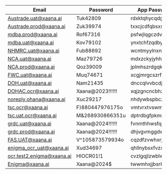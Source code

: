 | Email                                                         | Password          | App Password     |
| ------------------------------------------------------------- | ----------------- | ---------------- |
| [Austrade.uat@xaana.ai](mailto:Austrade.uat@xaana.ai)         | Tuk42809          | rdxktqhycqdglgdl |
| [Austrade.prod@xaana.ai](mailto:Austrade.prod@xaana.ai)       | Zuk39974          | txxcjcdfqbsxshwc |
| [mdba.prod@xaana.ai](mailto:mdba.prod@xaana.ai)               | Rof67316          | psfwjlqgczdvmlmx |
| [mdba.uat@xaana.ai](mailto:mdba.uat@xaana.ai)                 | Kov79102          | ynxtchfzqdbygtsx |
| [NHMRC.uat@xaana.ai](mailto:NHMRC.uat@xaana.ai)               | Fub88692          | wcntmyylnxnskypt |
| [NCA.uat@xaana.ai](mailto:NCA.uat@xaana.ai)                   | Maz79726          | mdxzckyjyhhfmkmc |
| [NCA.prod@xaana.ai](mailto:NCA.prod@xaana.ai)                 | Qoz39009          | jplmhszrdgqkgcmc |
| [FWC.uat@xaana.ai](mailto:FWC.uat@xaana.ai)                   | Muq74671          | xcgjmrgcszrfwwjj |
| [DOH.uat@xaana.ai](mailto:DOH.uat@xaana.ai)                   | Nam21435          | dnccqlvvbcdjydss |
| [DOHAC.ocr@xaana.ai](mailto:DOHAC.ocr@xaana.ai)               | Xaana\@2023!!!!!! | xqjzgncncbhzykdx |
| [noreply.ohana@xaana.ai](mailto:noreply.ohana@xaana.ai)       | Xuc29217          | nhdywbspbczmyqky |
| [tsc.ocr@xaana.ai](mailto:tsc.ocr@xaana.ai)                   | F)880447976175o   | vmtvrxtvswmstjwl |
| [tsc.uat.ocr@xaana.ai](mailto:tsc.uat.ocr@xaana.ai)           | M&268930866351u   | dptrdbgfpkmnmffs |
| [grdc.uat@xaana.ai](mailto:grdc.uat@xaana.ai)                 | Xaana\@2024!!!!!! | fvnmthhwsfqjysmp |
| [grdc.prod@xaana.ai](mailto:grdc.prod@xaana.ai)               | Xaana\@2024!!!!!! | dhjvgvmggdwkvrcg |
| [FAS.UAT@xaana.ai](mailto:FAS.UAT@xaana.ai)                   | V^105873579934o   | cqzdfzvwhxrjlygc |
| [enigma\_ocr\_uat@xaana.ai](mailto:enigma_ocr_uat@xaana.ai)   | Xud34697          | qhllnybsxfvzxvvc |
| [ocr.test2.enigma@xaana.ai](mailto:ocr.test2.enigma@xaana.ai) | HIOCR01!1         | cvzlgqjlzwblwzht |
| [Enigma@xaana.ai](mailto:Enigma@xaana.ai)                     | Xaana\@2024\$     | twwmhxjjbsrkrzpv |
